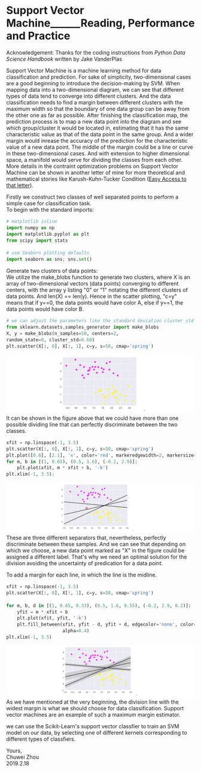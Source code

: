 # Support Vector Machine______Reading, Performance and Practice

Acknowledgement: Thanks for the coding instructions from _Python Data Science Handbook_ written by Jake VanderPlas                                 

Support Vector Machine is a machine learning method for data classification and prediction. For sake of simplicity, two-dimensional cases are a good beginning to introduce the decision-making by SVM. When mapping data into a two-dimensional diagram, we can see that different types of data tend to converge into different clusters. And the data classification needs to find a margin between different clusters with the maximum width so that the boundary of one data group can be away from the other one as far as possible. After finishing the classification map, the prediction process is to map a new data point into the diagram and see which group/cluster it would be located in, estimating that it has the same characteristic value as that of the data point in the same group. And a wider margin would inrease the accuracy of the prediction for the characteristic value of a new data point. The middle of the margin could be a line or curve in these two-dimensional cases. And with extension to higher dimensional space, a manifold would serve for dividing the classes from each other. More details in the contraint optimization problems on Support Vector Machine can be shown in another letter of mine for more theoretical and mathematical stories like Karush-Kuhn-Tucker Condition ([Easy Access to that letter](https://github.com/zhouchw5/Course_study_uk.github.io/blob/support-vector-machine/APPENDIX_mathpart1.0.pdf)).                            
                   
                   
Firstly we construct two classes of well separated points to perform a simple case for classification task.            
To begin with the standard imports:             
```python
# matplotlib inline
import numpy as np
import matplotlib.pyplot as plt
from scipy import stats

# use Seaborn plotting defaults
import seaborn as sns; sns.set()
```
                  
Generate two clusters of data points:              
We utilize the make_blobs function to generate two clusters, where X is an array of two-dimensional vectors (data points) converging to different centers, with the array y listing "0" or "1" notating the different clusters of data points. And len(X) == len(y). Hence in the scatter plotting, "c=y" means that if y==0, the data points would have color A, else if y==1, the data points would have color B.               

```python
# we can adjust the parameters like the standard deviation cluster_std to obtain different distribution of dots with different levels of randomness
from sklearn.datasets.samples_generator import make_blobs
X, y = make_blobs(n_samples=50, centers=2,
random_state=0, cluster_std=0.60)
plt.scatter(X[:, 0], X[:, 1], c=y, s=50, cmap='spring')
```
![dataclusters](https://github.com/zhouchw5/Course_study_uk.github.io/blob/support-vector-machine/dataclusters.png)                                  
It can be shown in the figure above that we could have more than one possible dividing line that can perfectly discriminate between the two classes.            
```python
xfit = np.linspace(-1, 3.5)
plt.scatter(X[:, 0], X[:, 1], c=y, s=50, cmap='spring')
plt.plot([0.6], [2.1], 'x', color='red', markeredgewidth=2, markersize=10)
for m, b in [(1, 0.65), (0.5, 1.6), (-0.2, 2.9)]:
    plt.plot(xfit, m * xfit + b, '-k')
plt.xlim(-1, 3.5);
```
![discriminate](https://github.com/zhouchw5/Course_study_uk.github.io/blob/support-vector-machine/discriminative.png)        
These are three different separators that, nevertheless, perfectly discriminate between these samples. And we can see that depending on which we choose, a new data point marked as "X" in the figure could be assigned a different label. That's why we need an optimal solution for the division avoiding the uncertainty of predication for a data point.             
                     
To add a margin for each line, in which the line is the midline.              
```python
xfit = np.linspace(-1, 3.5)
plt.scatter(X[:, 0], X[:, 1], c=y, s=50, cmap='spring')

for m, b, d in [(1, 0.65, 0.33), (0.5, 1.6, 0.55), (-0.2, 2.9, 0.2)]:
    yfit = m * xfit + b
    plt.plot(xfit, yfit, '-k')
    plt.fill_between(xfit, yfit - d, yfit + d, edgecolor='none', color='#AAAAAA',
                     alpha=0.4)
plt.xlim(-1, 3.5)
```
![line with margin](https://github.com/zhouchw5/Course_study_uk.github.io/blob/support-vector-machine/line%20with%20margin.png)
As we have mentioned at the very beginning, the division line with the widest margin is what we should choose for data classification. Support vector machines are an example of such a maximum margin estimator.                  
                    
we can use the Scikit-Learn's support vector classfier to train an SVM model on our data, by selecting one of different kernels corresponding to different types of classfiers.            
               
Yours,                
Chuwei Zhou                   
2019.2.18              
